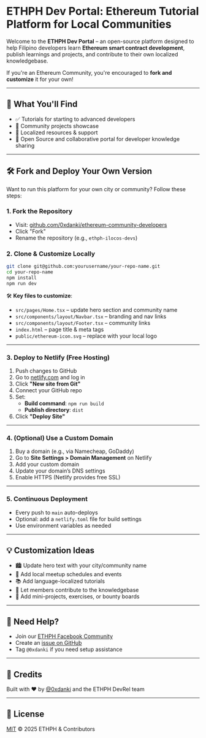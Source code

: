 # ETHPH Dev Portal: Ethereum Tutorial Platform for Local Communities

Welcome to the **ETHPH Dev Portal** – an open-source platform designed to help Filipino developers learn **Ethereum smart contract development**, publish learnings and projects, and contribute to their own localized knowledgebase.

If you're an Ethereum Community, you're encouraged to **fork and customize** it for your own!

---

## 🌟 What You'll Find

- ✅ Tutorials for starting to advanced developers
- 🧪 Community projects showcase
- 🧠 Localized resources & support  
- 🧩 Open Source and collaborative portal for developer knowledge sharing
---


## 🛠 Fork and Deploy Your Own Version

Want to run this platform for your own city or community? Follow these steps:

### 1. **Fork the Repository**

- Visit: [github.com/0xdanki/ethereum-community-developers](https://github.com/0xdanki/ethereum-community-developers)
- Click "Fork"
- Rename the repository (e.g., `ethph-ilocos-devs`)
  
### 2. Clone & Customize Locally

```bash
git clone git@github.com:yourusername/your-repo-name.git
cd your-repo-name
npm install
npm run dev
```

🛠 **Key files to customize**:

- `src/pages/Home.tsx` – update hero section and community name  
- `src/components/layout/Navbar.tsx` – branding and nav links  
- `src/components/layout/Footer.tsx` – community links  
- `index.html` – page title & meta tags  
- `public/ethereum-icon.svg` – replace with your local logo

---

### 3. Deploy to Netlify (Free Hosting)

1. Push changes to GitHub  
2. Go to [netlify.com](https://netlify.com) and log in  
3. Click **"New site from Git"**  
4. Connect your GitHub repo  
5. Set:
   - **Build command**: `npm run build`  
   - **Publish directory**: `dist`  
6. Click **"Deploy Site"**

---

### 4. (Optional) Use a Custom Domain

1. Buy a domain (e.g., via Namecheap, GoDaddy)  
2. Go to **Site Settings > Domain Management** on Netlify  
3. Add your custom domain  
4. Update your domain’s DNS settings  
5. Enable HTTPS (Netlify provides free SSL)

---

### 5. Continuous Deployment

- Every push to `main` auto-deploys  
- Optional: add a `netlify.toml` file for build settings  
- Use environment variables as needed

---

## 💡 Customization Ideas

- 🏙 Update hero text with your city/community name  
- 📅 Add local meetup schedules and events  
- 📚 Add language-localized tutorials  
- 🤝 Let members contribute to the knowledgebase  
- 🎯 Add mini-projects, exercises, or bounty boards

---

## 🙋 Need Help?

- Join our [ETHPH Facebook Community](https://facebook.com/ethphilippines)  
- Create an [issue on GitHub](https://github.com/0xdanki/ethereum-community-developers/issues)  
- Tag `@0xdanki` if you need setup assistance

---

## 👥 Credits

Built with ❤️ by [@0xdanki](https://github.com/0xdanki) and the ETHPH DevRel team

---

## 📜 License

[MIT](LICENSE) © 2025 ETHPH & Contributors
